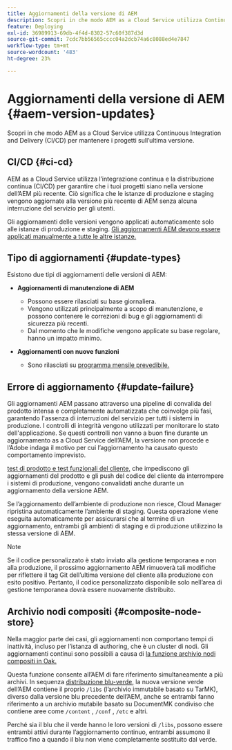 ```yaml
---
title: Aggiornamenti della versione di AEM
description: Scopri in che modo AEM as a Cloud Service utilizza Continuous Integration and Delivery (CI/CD) per mantenere i progetti sull’ultima versione.
feature: Deploying
exl-id: 36989913-69db-4f4d-8302-57c60f387d3d
source-git-commit: 7cdc7bb56565cccc04a2dcb74a6c8088ed4e7847
workflow-type: tm+mt
source-wordcount: '483'
ht-degree: 23%

---
```



# Aggiornamenti della versione di AEM {#aem-version-updates}

Scopri in che modo AEM as a Cloud Service utilizza Continuous Integration and Delivery (CI/CD) per mantenere i progetti sull’ultima versione.

## CI/CD {#ci-cd}

AEM as a Cloud Service utilizza l’integrazione continua e la distribuzione continua (CI/CD) per garantire che i tuoi progetti siano nella versione dell’AEM più recente. Ciò significa che le istanze di produzione e staging vengono aggiornate alla versione più recente di AEM senza alcuna interruzione del servizio per gli utenti.

Gli aggiornamenti delle versioni vengono applicati automaticamente solo alle istanze di produzione e staging. [Gli aggiornamenti AEM devono essere applicati manualmente a tutte le altre istanze.](/help/implementing/cloud-manager/manage-environments.md#updating-dev-environment)

## Tipo di aggiornamenti {#update-types}

Esistono due tipi di aggiornamenti delle versioni di AEM:

* **Aggiornamenti di manutenzione di AEM**

   * Possono essere rilasciati su base giornaliera.
   * Vengono utilizzati principalmente a scopo di manutenzione, e possono contenere le correzioni di bug e gli aggiornamenti di sicurezza più recenti.
   * Dal momento che le modifiche vengono applicate su base regolare, hanno un impatto minimo.

* **Aggiornamenti con nuove funzioni**

   * Sono rilasciati su [programma mensile prevedibile.](https://experienceleague.adobe.com/docs/experience-manager-release-information/aem-release-updates/update-releases-roadmap.html?lang=it)

## Errore di aggiornamento {#update-failure}

Gli aggiornamenti AEM passano attraverso una pipeline di convalida del prodotto intensa e completamente automatizzata che coinvolge più fasi, garantendo l&#39;assenza di interruzioni del servizio per tutti i sistemi in produzione. I controlli di integrità vengono utilizzati per monitorare lo stato dell&#39;applicazione. Se questi controlli non vanno a buon fine durante un aggiornamento as a Cloud Service dell’AEM, la versione non procede e l’Adobe indaga il motivo per cui l’aggiornamento ha causato questo comportamento imprevisto.

[test di prodotto e test funzionali del cliente,](/help/implementing/cloud-manager/overview-test-results.md#functional-testing) che impediscono gli aggiornamenti del prodotto e gli push del codice del cliente da interrompere i sistemi di produzione, vengono convalidati anche durante un aggiornamento della versione AEM.

Se l’aggiornamento dell’ambiente di produzione non riesce, Cloud Manager ripristina automaticamente l’ambiente di staging. Questa operazione viene eseguita automaticamente per assicurarsi che al termine di un aggiornamento, entrambi gli ambienti di staging e di produzione utilizzino la stessa versione di AEM.

>[!NOTE]
>
>Se il codice personalizzato è stato inviato alla gestione temporanea e non alla produzione, il prossimo aggiornamento AEM rimuoverà tali modifiche per riflettere il tag Git dell’ultima versione del cliente alla produzione con esito positivo. Pertanto, il codice personalizzato disponibile solo nell’area di gestione temporanea dovrà essere nuovamente distribuito.

## Archivio nodi compositi {#composite-node-store}

Nella maggior parte dei casi, gli aggiornamenti non comportano tempi di inattività, incluso per l’istanza di authoring, che è un cluster di nodi. Gli aggiornamenti continui sono possibili a causa di [la funzione archivio nodi compositi in Oak.](https://jackrabbit.apache.org/oak/docs/nodestore/compositens.html)

Questa funzione consente all’AEM di fare riferimento simultaneamente a più archivi. In sequenza [distribuzione blu-verde,](/help/implementing/deploying/overview.md#how-rolling-deployments-work) la nuova versione verde dell’AEM contiene il proprio `/libs` (l’archivio immutabile basato su TarMK), diverso dalla versione blu precedente dell’AEM, anche se entrambi fanno riferimento a un archivio mutabile basato su DocumentMK condiviso che contiene aree come `/content` , `/conf` , `/etc` e altri.

Perché sia il blu che il verde hanno le loro versioni di `/libs`, possono essere entrambi attivi durante l’aggiornamento continuo, entrambi assumono il traffico fino a quando il blu non viene completamente sostituito dal verde.
